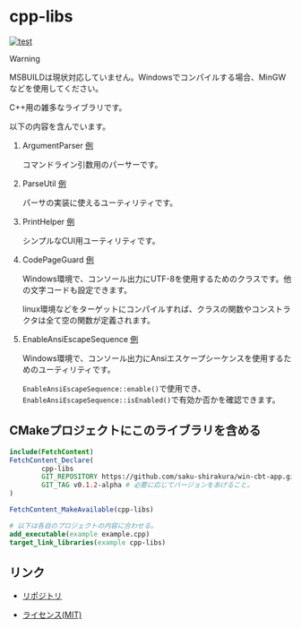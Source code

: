 # cpp-libs

[![test](https://github.com/saku-shirakura/cpp-libs/actions/workflows/googletest.yml/badge.svg?branch=develop&event=pull_request)](https://github.com/saku-shirakura/cpp-libs/actions/workflows/googletest.yml)

> [!WARNING]
> MSBUILDは現状対応していません。Windowsでコンパイルする場合、MinGWなどを使用してください。

C++用の雑多なライブラリです。

以下の内容を含んでいます。

1. ArgumentParser [例](docs/examples/ArgumentParser.md)

   コマンドライン引数用のパーサーです。

2. ParseUtil [例](docs/examples/ParseUtil.md)

   パーサの実装に使えるユーティリティです。

3. PrintHelper [例](docs/examples/PrintHelper.md)
   
   シンプルなCUI用ユーティリティです。

4. CodePageGuard [例](docs/examples/CodePageGuard.md)
   
   Windows環境で、コンソール出力にUTF-8を使用するためのクラスです。他の文字コードも設定できます。

   linux環境などをターゲットにコンパイルすれば、クラスの関数やコンストラクタは全て空の関数が定義されます。

5. EnableAnsiEscapeSequence [例](docs/examples/EnableAnsiEscapeSequence.md)

   Windows環境で、コンソール出力にAnsiエスケープシーケンスを使用するためのユーティリティです。

   `EnableAnsiEscapeSequence::enable()`で使用でき、`EnableAnsiEscapeSequence::isEnabled()`で有効か否かを確認できます。

## CMakeプロジェクトにこのライブラリを含める

```cmake
include(FetchContent)
FetchContent_Declare(
        cpp-libs
        GIT_REPOSITORY https://github.com/saku-shirakura/win-cbt-app.git
        GIT_TAG v0.1.2-alpha # 必要に応じてバージョンをあげること。
)

FetchContent_MakeAvailable(cpp-libs)

# 以下は各自のプロジェクトの内容に合わせる。
add_executable(example example.cpp)
target_link_libraries(example cpp-libs)
```

## リンク
- [リポジトリ](https://github.com/saku-shirakura/cpp-libs)

- [ライセンス(MIT)](https://github.com/saku-shirakura/cpp-libs/blob/main/LICENSE)

